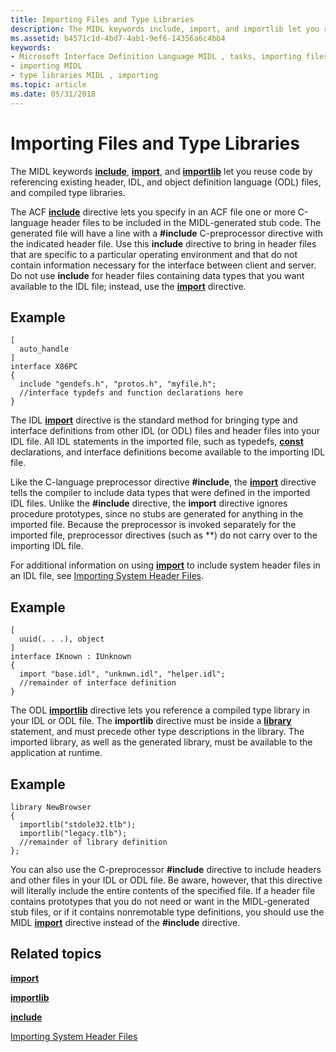 ```yaml
---
title: Importing Files and Type Libraries
description: The MIDL keywords include, import, and importlib let you reuse code by referencing existing header, IDL, and object definition language (ODL) files, and compiled type libraries.
ms.assetid: b4571c1d-4bd7-4ab1-9ef6-14356a6c4bb4
keywords:
- Microsoft Interface Definition Language MIDL , tasks, importing files and type libraries
- importing MIDL
- type libraries MIDL , importing
ms.topic: article
ms.date: 05/31/2018
---
```


# Importing Files and Type Libraries

The MIDL keywords [**include**](include.md), [**import**](import.md), and [**importlib**](importlib.md) let you reuse code by referencing existing header, IDL, and object definition language (ODL) files, and compiled type libraries.

The ACF [**include**](include.md) directive lets you specify in an ACF file one or more C-language header files to be included in the MIDL-generated stub code. The generated file will have a line with a **\#include** C-preprocessor directive with the indicated header file. Use this **include** directive to bring in header files that are specific to a particular operating environment and that do not contain information necessary for the interface between client and server. Do not use **include** for header files containing data types that you want available to the IDL file; instead, use the [**import**](import.md) directive.

## Example

``` syntax
[
  auto_handle
] 
interface X86PC
{ 
  include "gendefs.h", "protos.h", "myfile.h"; 
  //interface typdefs and function declarations here
}
```

The IDL [**import**](import.md) directive is the standard method for bringing type and interface definitions from other IDL (or ODL) files and header files into your IDL file. All IDL statements in the imported file, such as typedefs, [**const**](const.md) declarations, and interface definitions become available to the importing IDL file.

Like the C-language preprocessor directive **\#include**, the [**import**](import.md) directive tells the compiler to include data types that were defined in the imported IDL files. Unlike the **\#include** directive, the **import** directive ignores procedure prototypes, since no stubs are generated for anything in the imported file. Because the preprocessor is invoked separately for the imported file, preprocessor directives (such as **) do not carry over to the importing IDL file.

For additional information on using [**import**](import.md) to include system header files in an IDL file, see [Importing System Header Files](importing-system-header-files.md).

## Example

``` syntax
[
  uuid(. . .), object
] 
interface IKnown : IUnknown
{
  import "base.idl", "unknwn.idl", "helper.idl";
  //remainder of interface definition
}
```

The ODL [**importlib**](importlib.md) directive lets you reference a compiled type library in your IDL or ODL file. The **importlib** directive must be inside a [**library**](library.md) statement, and must precede other type descriptions in the library. The imported library, as well as the generated library, must be available to the application at runtime.

## Example

``` syntax
library NewBrowser
{
  importlib("stdole32.tlb");
  importlib("legacy.tlb");
  //remainder of library definition
};
```

You can also use the C-preprocessor **\#include** directive to include headers and other files in your IDL or ODL file. Be aware, however, that this directive will literally include the entire contents of the specified file. If a header file contains prototypes that you do not need or want in the MIDL-generated stub files, or if it contains nonremotable type definitions, you should use the MIDL [**import**](import.md) directive instead of the **\#include** directive.

## Related topics

<dl> <dt>

[**import**](import.md)
</dt> <dt>

[**importlib**](importlib.md)
</dt> <dt>

[**include**](include.md)
</dt> <dt>

[Importing System Header Files](importing-system-header-files.md)
</dt> </dl>

 

 




